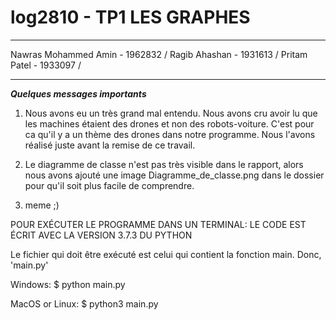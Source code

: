 # log2810 - TP1 LES GRAPHES
_________________________________________
Nawras Mohammed Amin    - 1962832      /
Ragib Ahashan           - 1931613     /
Pritam Patel            - 1933097    /
*************************************

***Quelques messages importants***

1. Nous avons eu un très grand mal entendu. Nous avons 
   cru avoir lu que les machines étaient des drones et non
   des robots-voiture. C'est pour ca qu'il y a un thème des
   drones dans notre programme. Nous l'avons réalisé juste 
   avant la remise de ce travail.

2. Le diagramme de classe n'est pas très visible dans le rapport,
   alors nous avons ajouté une image Diagramme_de_classe.png dans le dossier
   pour qu'il soit plus facile de comprendre.

3. meme ;)


POUR EXÉCUTER LE PROGRAMME DANS UN TERMINAL:
LE CODE EST ÉCRIT AVEC LA VERSION 3.7.3 DU PYTHON	

Le fichier qui doit être exécuté est celui qui contient la fonction main. Donc, 'main.py'

Windows:
	$ python main.py

MacOS or Linux:
	$ python3 main.py
